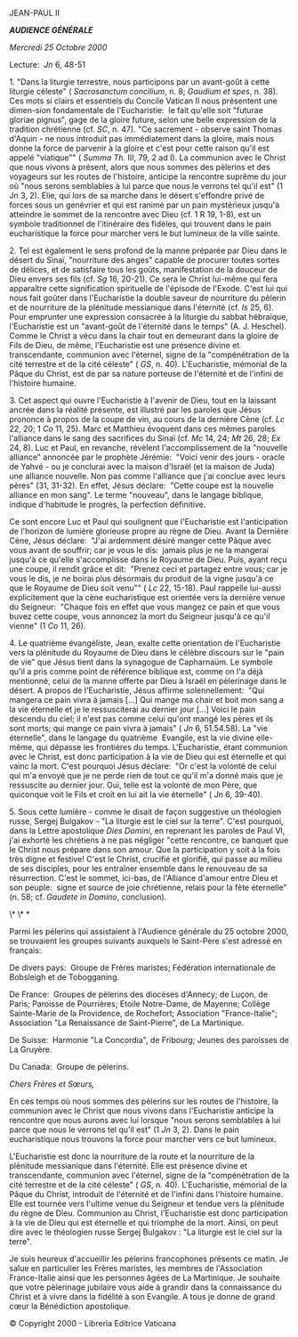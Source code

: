 JEAN-PAUL II

***AUDIENCE GÉNÉRALE***

*Mercredi 25 Octobre 2000*

Lecture:  *Jn* 6, 48-51

1\. "Dans la liturgie terrestre, nous participons par un avant-goût à cette liturgie céleste" ( *Sacrosanctum concilium*, n. 8; *Gaudium et spes*, n. 38). Ces mots si clairs et essentiels du Concile Vatican II nous présentent une dimen-sion fondamentale de l'Eucharistie:  le fait qu'elle soit "futurae gloriae pignus", gage de la gloire future, selon une belle expression de la tradition chrétienne (cf. *SC*, n. 47). "Ce sacrement - observe saint Thomas d'Aquin - ne nous introduit pas immédiatement dans la gloire, mais nous donne la force de parvenir à la gloire et c'est pour cette raison qu'il est appelé "viatique"" ( *Summa Th.* III, 79, 2 ad I). La communion avec le Christ que nous vivons à présent, alors que nous sommes des pèlerins et des voyageurs sur les routes de l'histoire, anticipe la rencontre suprême du jour où "nous serons semblables à lui parce que nous le verrons tel qu'il est" (1 Jn 3, 2). Elie, qui lors de sa marche dans le désert s'effondre privé de forces sous un genévrier et qui est ranimé par un pain mystérieux jusqu'à atteindre le sommet de la rencontre avec Dieu (cf. 1 R 19, 1-8), est un symbole traditionnel de l'itinéraire des fidèles, qui trouvent dans le pain eucharistique la force pour marcher vers le but lumineux de la ville sainte.

2\. Tel est également le sens profond de la manne préparée par Dieu dans le désert du Sinaï, "nourriture des anges" capable de procurer toutes sortes de délices, et de satisfaire tous les goûts, manifestation de la douceur de Dieu envers ses fils (cf. *Sg* 16, 20-21). Ce sera le Christ lui-même qui fera apparaître cette signification spirituelle de l'épisode de l'Exode. C'est lui qui nous fait goûter dans l'Eucharistie la double saveur de nourriture du pèlerin et de nourriture de la plénitude messianique dans l'éternité (cf. *Is* 25, 6). Pour emprunter une expression consacrée à la liturgie du sabbat hébraïque, l'Eucharistie est un "avant-goût de l'éternité dans le temps" (A. J. Heschel). Comme le Christ a vécu dans la chair tout en demeurant dans la gloire de Fils de Dieu, de même, l'Eucharistie est une présence divine et transcendante, communion avec l'éternel, signe de la "compénétration de la cité terrestre et de la cité céleste" ( *GS*, n. 40). L'Eucharistie, mémorial de la Pâque du Christ, est de par sa nature porteuse de l'éternité et de l'infini de l'histoire humaine.

3\. Cet aspect qui ouvre l'Eucharistie à l'avenir de Dieu, tout en la laissant ancrée dans la réalité présente, est illustré par les paroles que Jésus prononce à propos de la coupe de vin, au cours de la dernière Cène (cf. *Lc* 22, 20; 1 *Co* 11, 25). Marc et Matthieu évoquent dans ces mêmes paroles l'alliance dans le sang des sacrifices du Sinaï (cf. *Mc* 14, 24; *Mt* 26, 28; *Ex* 24, 8). Luc et Paul, en revanche, révèlent l'accomplissement de la "nouvelle alliance" annoncée par le prophète Jérémie:  "Voici venir des jours - oracle de Yahvé - ou je conclurai avec la maison d'Israël (et la maison de Juda) une alliance nouvelle. Non pas comme l'alliance que j'ai conclue avec leurs pères" (31, 31-32). En effet, Jésus déclare:  "Cette coupe est la nouvelle alliance en mon sang". Le terme "nouveau", dans le langage biblique, indique d'habitude le progrès, la perfection définitive.

Ce sont encore Luc et Paul qui soulignent que l'Eucharistie est l'anticipation de l'horizon de lumière glorieuse propre au règne de Dieu. Avant la Dernière Cène, Jésus déclare:  "J'ai ardemment désiré manger cette Pâque avec vous avant de souffrir; car je vous le dis:  jamais plus je ne la mangerai jusqu'à ce qu'elle s'accomplisse dans le Royaume de Dieu. Puis, ayant reçu une coupe, il rendit grâce et dit:  "Prenez ceci et partagez entre vous; car je vous le dis, je ne boirai plus désormais du produit de la vigne jusqu'à ce que le Royaume de Dieu soit venu"" ( *Lc* 22, 15-18). Paul rappelle lui-aussi explicitement que la cène eucharistique est orientée vers la dernière venue du Seigneur:  "Chaque fois en effet que vous mangez ce pain et que vous buvez cette coupe, vous annoncez la mort du Seigneur jusqu'à ce qu'il vienne" (1 *Co* 11, 26).

4\. Le quatrième évangéliste, Jean, exalte cette orientation de l'Eucharistie vers la plénitude du Royaume de Dieu dans le célèbre discours sur le "pain de vie" que Jésus tient dans la synagogue de Capharnaüm. Le symbole qu'il a pris comme point de référence biblique est, comme on l'a déjà mentionné, celui de la manne offerte par Dieu à Israël en pèlerinage dans le désert. A propos de l'Eucharistie, Jésus affirme solennellement:  "Qui mangera ce pain vivra à jamais \[...\] Qui mange ma chair et boit mon sang a la vie éternelle et je le ressusciterai au dernier jour \[...\] Voici le pain descendu du ciel; il n'est pas comme celui qu'ont mangé les pères et ils sont morts; qui mange ce pain vivra à jamais" ( *Jn* 6, 51.54.58). La "vie éternelle", dans le langage du quatrième  Evangile, est la vie divine elle-même, qui dépasse les frontières du temps. L'Eucharistie, étant communion avec le Christ, est donc participation à la vie de Dieu qui est éternelle et qui vainc la mort. C'est pourquoi Jésus déclare:  "Or c'est la volonté de celui qui m'a envoyé que je ne perde rien de tout ce qu'il m'a donné mais que je ressuscite au dernier jour. Oui, telle est la volonté de mon Père, que quiconque voit le Fils et croit en lui ait la vie éternelle" ( *Jn* 6, 39-40).

5\. Sous cette lumière - comme le disait de façon suggestive un théologien russe, Sergej Bulgakov - "La liturgie est le ciel sur la terre". C'est pourquoi, dans la Lettre apostolique *Dies Domini*, en reprenant les paroles de Paul VI, j'ai exhorté les chrétiens à ne pas négliger "cette rencontre, ce banquet que le Christ nous prépare dans son amour. Que la participation y soit à la fois très digne et festive! C'est le Christ, crucifié et glorifié, qui passe au milieu de ses disciples, pour les entraîner ensemble dans le renouveau de sa résurrection. C'est le sommet, ici-bas, de l'Alliance d'amour entre Dieu et son peuple:  signe et source de joie chrétienne, relais pour la fête éternelle" (n. 58; cf. *Gaudete in Domino*, conclusion).

\\* \\* \*

Parmi les pèlerins qui assistaient à l'Audience générale du 25 octobre 2000, se trouvaient les groupes suivants auxquels le Saint-Père s'est adressé en français:

De divers pays:  Groupe de Frères maristes; Fédération internationale de Bobsleigh et de Tobogganing.

De France:  Groupes de pèlerins des diocèses d'Annecy; de Luçon, de Paris; Paroisse de Pourrières; Etoile Notre-Dame, de Mayenne; Collège Sainte-Marie de la Providence, de Rochefort; Association "France-Italie"; Association "La Renaissance de Saint-Pierre", de La Martinique.

De Suisse:  Harmonie "La Concordia", de Fribourg; Jeunes des paroisses de La Gruyère.

Du Canada:  Groupe de pèlerins.

*Chers Frères et Sœurs,*

En ces temps où nous sommes des pèlerins sur les routes de l'histoire, la communion avec le Christ que nous vivons dans l'Eucharistie anticipe la rencontre que nous aurons avec lui lorsque "nous serons semblables à lui parce que nous le verrons tel qu'il est" (1 *Jn* 3, 2). Dans le pain eucharistique nous trouvons la force pour marcher vers ce but lumineux.

L'Eucharistie est donc la nourriture de la route et la nourriture de la plénitude messianique dans l'éternité. Elle est présence divine et transcendante, communion avec l'éternel, signe de la "compénétration de la cité terrestre et de la cité céleste" ( *GS*, n. 40). L'Eucharistie, mémorial de la Pâque du Christ, introduit de l'éternité et de l'infini dans l'histoire humaine. Elle est tournée vers l'ultime venue du Seigneur et tendue vers la plénitude du règne de Dieu. Communion au Christ, l'Eucharistie est donc participation à la vie de Dieu qui est éternelle et qui triomphe de la mort. Ainsi, on peut dire avec le théologien russe Sergej Bulgakov : "La liturgie est le ciel sur la terre".

Je suis heureux d'accueillir les pèlerins francophones présents ce matin. Je salue en particulier les Frères maristes, les membres de l'Association France-Italie ainsi que les personnes âgées de La Martinique. Je souhaite que votre pèlerinage jubilaire vous aide à grandir dans la connaissance du Christ et à vivre dans la fidélité à son Evangile. A tous je donne de grand cœur la Bénédiction apostolique.

© Copyright 2000 - Libreria Editrice Vaticana